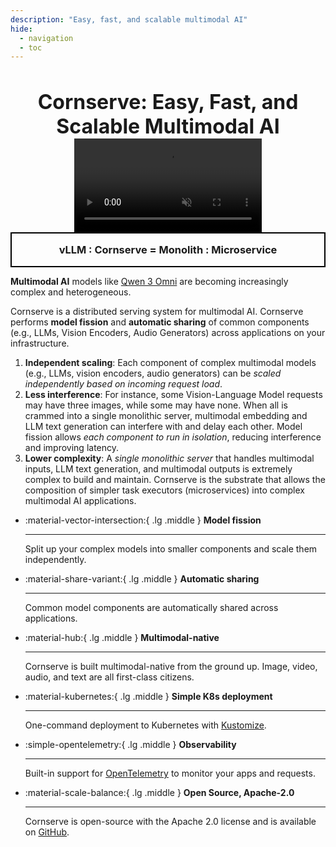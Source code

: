 ```yaml
---
description: "Easy, fast, and scalable multimodal AI"
hide:
  - navigation
  - toc
---
```


<div align="center">
  <h1 style="font-size: 2rem; margin-bottom: 0px">Cornserve: Easy, Fast, and Scalable Multimodal AI</h1>
</div>

<div align="center" class="video-container">
  <video src="assets/video/cornserve.mp4" id="video" 
     muted
     autoplay
     playsinline
     webkit-playsinline="true" 
     x-webkit-airplay="true"
     alt="type:video"
     type="video/mp4">
    </video>
</div>

<script>
// snippets to fix video in WeChat Browsers
// for IOS
document.addEventListener('WeixinJSBridgeReady', function() {
  const video = document.getElementById('video');
  video.play();
});
// for Andriod
document.addEventListener('DOMContentLoaded', function() {
  const userAgent = navigator.userAgent;
  if (userAgent.includes('WeChat') && /Android/.test(userAgent)) {
    const video = document.getElementById('video');
    if (video) {
      video.setAttribute('controls', 'controls');
    }
  }
});

</script>

<div align="center" style="border: 2px solid black">
  <h3 style="margin: 1rem">
    vLLM : Cornserve = Monolith : Microservice
  </h3>
</div>

**Multimodal AI** models like [Qwen 3 Omni](https://qwen.ai/blog?id=65f766fc2dcba7905c1cb69cc4cab90e94126bf4&from=research.latest-advancements-list) are becoming increasingly complex and heterogeneous.

Cornserve is a distributed serving system for multimodal AI.
Cornserve performs **model fission** and **automatic sharing** of common components (e.g., LLMs, Vision Encoders, Audio Generators) across applications on your infrastructure.

1. **Independent scaling**: Each component of complex multimodal models (e.g., LLMs, vision encoders, audio generators) can be *scaled independently based on incoming request load*.
2. **Less interference**: For instance, some Vision-Language Model requests may have three images, while some may have none. When all is crammed into a single monolithic server, multimodal embedding and LLM text generation can interfere with and delay each other. Model fission allows *each component to run in isolation*, reducing interference and improving latency.
3. **Lower complexity**: A *single monolithic server* that handles multimodal inputs, LLM text generation, and multimodal outputs is extremely complex to build and maintain. Cornserve is the substrate that allows the composition of simpler task executors (microservices) into complex multimodal AI applications.

<div class="grid cards" markdown>

-   :material-vector-intersection:{ .lg .middle } **Model fission**

    ---

    Split up your complex models into smaller components and
    scale them independently.

-   :material-share-variant:{ .lg .middle }  **Automatic sharing**

    ---

    Common model components are automatically shared across applications.

-   :material-hub:{ .lg .middle } **Multimodal-native**

    ---

    Cornserve is built multimodal-native from the ground up. Image, video,
    audio, and text are all first-class citizens.

-   :material-kubernetes:{ .lg .middle } **Simple K8s deployment**

    ---

    One-command deployment to Kubernetes with [Kustomize](https://kustomize.io/).

-   :simple-opentelemetry:{ .lg .middle } **Observability**

    ---

    Built-in support for [OpenTelemetry](https://opentelemetry.io/)
    to monitor your apps and requests.

-   :material-scale-balance:{ .lg .middle } **Open Source, Apache-2.0**

    ---

    Cornserve is open-source with the Apache 2.0 license and is available on
    [GitHub](https://github.com/cornserve-ai/cornserve).

</div>
